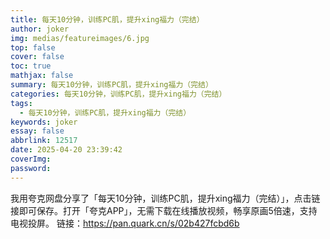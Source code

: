 ```yaml
---
title: 每天10分钟，训练PC肌，提升xing福力（完结）
author: joker
img: medias/featureimages/6.jpg
top: false
cover: false
toc: true
mathjax: false
summary: 每天10分钟，训练PC肌，提升xing福力（完结）
categories: 每天10分钟，训练PC肌，提升xing福力（完结）
tags:
  - 每天10分钟，训练PC肌，提升xing福力（完结）
keywords: joker
essay: false
abbrlink: 12517
date: 2025-04-20 23:39:42
coverImg:
password:
---
```


我用夸克网盘分享了「每天10分钟，训练PC肌，提升xing福力（完结）」，点击链接即可保存。打开「夸克APP」，无需下载在线播放视频，畅享原画5倍速，支持电视投屏。
链接：https://pan.quark.cn/s/02b427fcbd6b
